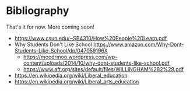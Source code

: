 # Bibliography

That's it for now.  More coming soon!

* https://www.csun.edu/~SB4310/How%20People%20Learn.pdf
* Why Students Don't Like School https://www.amazon.com/Why-Dont-Students-Like-School/dp/047059196X
  - https://moodrmoo.wordpress.com/wp-content/uploads/2014/10/why-dont-students-like-school.pdf
  - https://www.aft.org/sites/default/files/WILLINGHAM%282%29.pdf
* https://en.wikipedia.org/wiki/Liberal_education
* https://en.wikipedia.org/wiki/Liberal_arts_education



<!-- * Your Brain on ChatGPT. https://arxiv.org/abs/2506.08872 -->